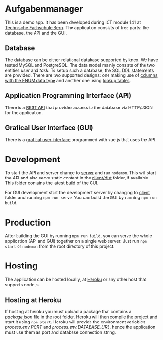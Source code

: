 # Aufgabenmanager
This is a demo app. It has been developed during ICT module 141 at <a href="http://www.tfbern.ch" target="_blank">Technische Fachschule Bern</a>. The application consists of tree parts: the database, the API and the GUI.

## Database
The database can be either relational database supported by knex. We have tested MySQL and PostgreSQL.
The data model mainly consists of the two entities *user* and *task*. To setup such a database, the [SQL DDL statements](_doc) are provided. There are two supported designs: one making use of [columns with the ENUM data type](_doc/designWithEnum.png) and another one using [lookup tables](_doc/designWithTablesERD.png).

## Application Programming Interface (API)
There is a [REST API](server) that provides access to the database via HTTP/JSON for the application.

## Grafical User Interface (GUI)
There is a [grafical user interface](client) programmed with vue.js that uses the API.

# Development
To start the API and server change to [server](server) and run ```nodemon```. This will start the API and also serve static content in the [client/dist](client/dist) folder, if available. This folder contains the latest build of the GUI.

For GUI development start the development server by changing to [client](client) folder and running ```npm run serve```.
You can build the GUI by running ```npm run build```.

# Production
After building the GUI by running ```npm run build```, you can serve the whole application (API and GUI) together on a single web server. Just run ```npm start``` or ```nodemon``` from the root directory of this project.

# Hosting
The application can be hosted locally, at <a href="http://www.heroku.com" target="_blank">Heroku</a> or any other host that supports node.js.

## Hosting at Heroku
If hosting at heroku you must upload a package that contains a *package.json* file in the root folder. Heroku will then compile the project and start it using ```npm start```. Heroku will provide the environment variables *process.env.PORT* and *process.env.DATABASE_URL*, hence the application must use them as port and database connection string. 

